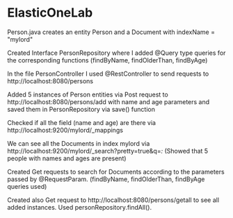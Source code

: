# ElasticOneLab
Person.java creates an entity Person and a Document with indexName = "mylord"

Created Interface PersonRepository where I added @Query type queries for the corresponding functions (findByName, findOlderThan, findByAge)

In the file PersonController I used @RestController to send requests to http://localhost:8080/persons

Added 5 instances of Person entities via Post request to http://localhost:8080/persons/add with name and age parameters and saved them in PersonRepository via save() function

Checked if all the field (name and age) are there via http://localhost:9200/mylord/_mappings

We can see all the Documents in index mylord via http://localhost:9200/mylord/_search?pretty=true&q=*:* (Showed that 5 people with names and ages are present)

Created Get requests to search for Documents according to the parameters passed by @RequestParam. (findByName, findOlderThan, findByAge queries used)

Created also Get request to http://localhost:8080/persons/getall to see all added instances. Used personRepository.findAll(). 
